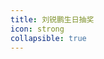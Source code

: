 ```yaml
---
title: 刘锐鹏生日抽奖
icon: strong
collapsible: true
---
```


<OrderFood :list="meatList" topic="gift"/>

<script setup lang="ts">
import OrderFood from '@source/components/OrderFood.vue'
const meatList = [
    '内裤', '鞋子','剃须刀便携','墨镜','机械键盘','显卡', '零食包', '平板', '金猪', '蓝牙音箱'
]
</script>

